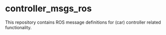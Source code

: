 # controller_msgs_ros

This repository contains ROS message definitions for (car) controller related
functionality.
